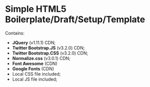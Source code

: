 Simple HTML5 Boilerplate/Draft/Setup/Template
==

Contains:
- **JQuery** (v1.11.1) CDN;
- **Twitter Bootstrap.JS** (v3.2.0) CDN;
- **Twitter Bootstrap.CSS** (v3.2.0) CDN;
- **Normalize.css** (v3.0.1) CDN;
- **Font Awesome** (CDN)
- **Google Fonts** (CDN)
- Local CSS file included;
- Local JS file included;

